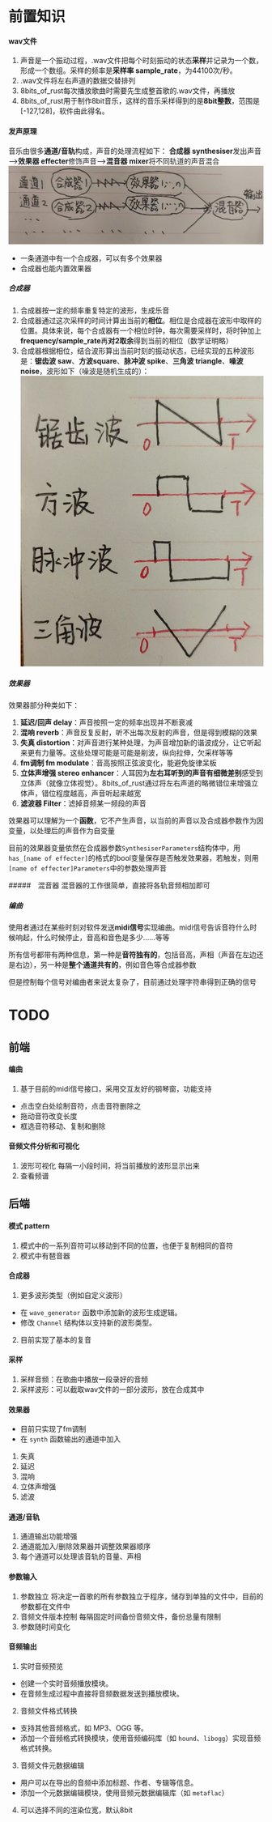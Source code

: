 # 前置知识
#### wav文件
1. 声音是一个振动过程，.wav文件把每个时刻振动的状态**采样**并记录为一个数，形成一个数组。采样的频率是**采样率 sample_rate**，为44100次/秒。
2. .wav文件将左右声道的数据交替排列
3. 8bits_of_rust每次播放歌曲时需要先生成整首歌的.wav文件，再播放
4. 8bits_of_rust用于制作8bit音乐，这样的音乐采样得到的是**8bit整数**，范围是[-127,128]，软件由此得名。

#### 发声原理
音乐由很多**通道/音轨**构成，声音的处理流程如下：
**合成器 synthesiser**发出声音——>**效果器 effecter**修饰声音——>**混音器 mixer**将不同轨道的声音混合
![alt text](333f931ba969b4de9385b006a316e40.jpg)
- 一条通道中有一个合成器，可以有多个效果器   
- 合成器也能内置效果器

##### 合成器
1. 合成器按一定的频率重复特定的波形，生成乐音
2. 合成器通过这次采样的时间计算出当前的**相位**。相位是合成器在波形中取样的位置。具体来说，每个合成器有一个相位时钟，每次需要采样时，将时钟加上**frequency/sample_rate**再**对2取余**得到当前的相位（数学证明略）
3. 合成器根据相位，结合波形算出当前时刻的振动状态，已经实现的五种波形是：**锯齿波 saw**、**方波square**、**脉冲波 spike**、**三角波 triangle**、**噪波 noise**，波形如下（噪波是随机生成的）：
![alt text](2cb0ff307ff9b353615427fb66fdabd.jpg)

##### 效果器
效果器部分种类如下：
1. **延迟/回声 delay**：声音按照一定的频率出现并不断衰减
2. **混响 reverb**：声音反复反射，听不出每次反射的声音，但是得到模糊的效果
3. **失真 distortion**：对声音进行某种处理，为声音增加新的谐波成分，让它听起来更有力量等。这些处理可能是可能是削波，纵向拉伸，欠采样等等
4. **fm调制 fm modulate**：音高按照正弦波变化，能避免旋律呆板
5. **立体声增强 stereo enhancer**：人耳因为**左右耳听到的声音有细微差别**感受到立体声（就像立体视觉）。8bits_of_rust通过将左右声道的略微错位来增强立体声，错位程度越高，声音听起来越宽
6. **滤波器 Filter**：滤掉音频某一频段的声音

效果器可以理解为一个**函数**，它不产生声音，以当前的声音以及合成器参数作为因变量，以处理后的声音作为自变量

目前的效果器变量依然在合成器参数`SynthesiserParameters`结构体中，用`has_[name of effecter]`的格式的bool变量保存是否触发效果器，若触发，则用`[name of effecter]Parameters`中的参数处理声音

#####　混音器
混音器的工作很简单，直接将各轨音频相加即可

##### 编曲
使用者通过在某些时刻对软件发送**midi信号**实现编曲。midi信号告诉音符什么时候响起，什么时候停止，音高和音色是多少……等等

所有信号都带有两种信息，第一种是**音符独有的**，包括音高，声相（声音在左边还是右边），另一种是**整个通道共有的**，例如音色等合成器参数

但是控制每个信号对编曲者来说太复杂了，目前通过处理字符串得到正确的信号

# TODO
## 前端
#### 编曲
1. 基于目前的midi信号接口，采用交互友好的钢琴窗，功能支持
- 点击空白处绘制音符，点击音符删除之
- 拖动音符改变长度
- 框选音符移动、复制和删除

#### 音频文件分析和可视化
1. 波形可视化
每隔一小段时间，将当前播放的波形显示出来
2. 查看频谱

## 后端
#### 模式 pattern
1. 模式中的一系列音符可以移动到不同的位置，也便于复制相同的音符
2. 模式中有琶音器

#### 合成器
1. 更多波形类型（例如自定义波形）
  - 在 `wave_generator` 函数中添加新的波形生成逻辑。
  - 修改 `Channel` 结构体以支持新的波形类型。
2. 目前实现了基本的复音

#### 采样
1. 采样音频：在歌曲中播放一段录好的音频
2. 采样波形：可以截取wav文件的一部分波形，放在合成其中

#### 效果器
- 目前只实现了fm调制
- 在 `synth` 函数输出的通道中加入
1. 失真
2. 延迟
3. 混响
4. 立体声增强
5. 滤波

#### 通道/音轨
1. 通道输出功能增强
2. 通道能加入/删除效果器并调整效果器顺序
3. 每个通道可以处理该音轨的音量、声相

#### 参数输入
1.  参数独立
将决定一首歌的所有参数独立于程序，储存到单独的文件中，目前的参数都在文件中
2.  音频文件版本控制
每隔固定时间备份音频文件，备份总量有限制
3. 参数随时间变化

#### 音频输出
1. 实时音频预览
  - 创建一个实时音频播放模块。
  - 在音频生成过程中直接将音频数据发送到播放模块。
2. 音频文件格式转换
  - 支持其他音频格式，如 MP3、OGG 等。
  - 添加一个音频格式转换模块，使用音频编码库（如 `hound`、`libogg`）实现音频格式转换。
3. 音频文件元数据编辑
  - 用户可以在导出的音频中添加标题、作者、专辑等信息。
  - 添加一个元数据编辑模块，使用音频元数据编辑库（如 `metaflac`）
4. 可以选择不同的渲染位宽，默认8bit

